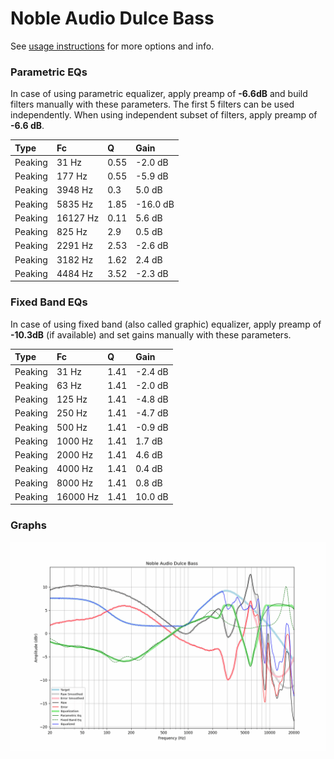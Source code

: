 # Noble Audio Dulce Bass
See [usage instructions](https://github.com/jaakkopasanen/AutoEq#usage) for more options and info.

### Parametric EQs
In case of using parametric equalizer, apply preamp of **-6.6dB** and build filters manually
with these parameters. The first 5 filters can be used independently.
When using independent subset of filters, apply preamp of **-6.6 dB**.

| Type    | Fc       |    Q | Gain     |
|:--------|:---------|:-----|:---------|
| Peaking | 31 Hz    | 0.55 | -2.0 dB  |
| Peaking | 177 Hz   | 0.55 | -5.9 dB  |
| Peaking | 3948 Hz  | 0.3  | 5.0 dB   |
| Peaking | 5835 Hz  | 1.85 | -16.0 dB |
| Peaking | 16127 Hz | 0.11 | 5.6 dB   |
| Peaking | 825 Hz   | 2.9  | 0.5 dB   |
| Peaking | 2291 Hz  | 2.53 | -2.6 dB  |
| Peaking | 3182 Hz  | 1.62 | 2.4 dB   |
| Peaking | 4484 Hz  | 3.52 | -2.3 dB  |

### Fixed Band EQs
In case of using fixed band (also called graphic) equalizer, apply preamp of **-10.3dB**
(if available) and set gains manually with these parameters.

| Type    | Fc       |    Q | Gain    |
|:--------|:---------|:-----|:--------|
| Peaking | 31 Hz    | 1.41 | -2.4 dB |
| Peaking | 63 Hz    | 1.41 | -2.0 dB |
| Peaking | 125 Hz   | 1.41 | -4.8 dB |
| Peaking | 250 Hz   | 1.41 | -4.7 dB |
| Peaking | 500 Hz   | 1.41 | -0.9 dB |
| Peaking | 1000 Hz  | 1.41 | 1.7 dB  |
| Peaking | 2000 Hz  | 1.41 | 4.6 dB  |
| Peaking | 4000 Hz  | 1.41 | 0.4 dB  |
| Peaking | 8000 Hz  | 1.41 | 0.8 dB  |
| Peaking | 16000 Hz | 1.41 | 10.0 dB |

### Graphs
![](./Noble%20Audio%20Dulce%20Bass.png)